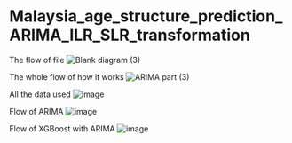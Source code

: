 # Malaysia_age_structure_prediction_ARIMA_ILR_SLR_transformation
The flow of file
![Blank diagram (3)](https://user-images.githubusercontent.com/124423169/216753836-38657a64-57fa-4389-bc54-678b89745581.png)

The whole flow of how it works
![ARIMA part (3)](https://user-images.githubusercontent.com/124423169/216753881-8e68004c-a605-457d-8a7c-6887a1f6776a.png)

All the data used
![image](https://user-images.githubusercontent.com/124423169/216753939-d079633b-82ff-4e36-87b2-ed2fcc92715a.png)

Flow of ARIMA
![image](https://user-images.githubusercontent.com/124423169/216753959-03be7f7c-f74e-4b55-a3ed-2f13e85a1461.png)

Flow of XGBoost with ARIMA
![image](https://user-images.githubusercontent.com/124423169/216753968-5f30cb45-9d22-4204-a357-faeabae25c33.png)

